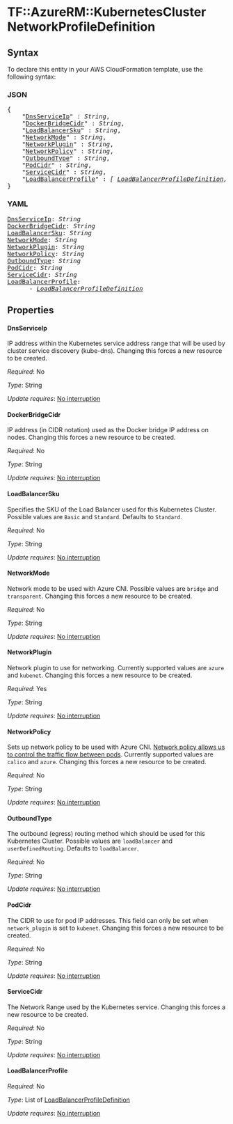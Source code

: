 # TF::AzureRM::KubernetesCluster NetworkProfileDefinition

## Syntax

To declare this entity in your AWS CloudFormation template, use the following syntax:

### JSON

<pre>
{
    "<a href="#dnsserviceip" title="DnsServiceIp">DnsServiceIp</a>" : <i>String</i>,
    "<a href="#dockerbridgecidr" title="DockerBridgeCidr">DockerBridgeCidr</a>" : <i>String</i>,
    "<a href="#loadbalancersku" title="LoadBalancerSku">LoadBalancerSku</a>" : <i>String</i>,
    "<a href="#networkmode" title="NetworkMode">NetworkMode</a>" : <i>String</i>,
    "<a href="#networkplugin" title="NetworkPlugin">NetworkPlugin</a>" : <i>String</i>,
    "<a href="#networkpolicy" title="NetworkPolicy">NetworkPolicy</a>" : <i>String</i>,
    "<a href="#outboundtype" title="OutboundType">OutboundType</a>" : <i>String</i>,
    "<a href="#podcidr" title="PodCidr">PodCidr</a>" : <i>String</i>,
    "<a href="#servicecidr" title="ServiceCidr">ServiceCidr</a>" : <i>String</i>,
    "<a href="#loadbalancerprofile" title="LoadBalancerProfile">LoadBalancerProfile</a>" : <i>[ <a href="loadbalancerprofiledefinition.md">LoadBalancerProfileDefinition</a>, ... ]</i>
}
</pre>

### YAML

<pre>
<a href="#dnsserviceip" title="DnsServiceIp">DnsServiceIp</a>: <i>String</i>
<a href="#dockerbridgecidr" title="DockerBridgeCidr">DockerBridgeCidr</a>: <i>String</i>
<a href="#loadbalancersku" title="LoadBalancerSku">LoadBalancerSku</a>: <i>String</i>
<a href="#networkmode" title="NetworkMode">NetworkMode</a>: <i>String</i>
<a href="#networkplugin" title="NetworkPlugin">NetworkPlugin</a>: <i>String</i>
<a href="#networkpolicy" title="NetworkPolicy">NetworkPolicy</a>: <i>String</i>
<a href="#outboundtype" title="OutboundType">OutboundType</a>: <i>String</i>
<a href="#podcidr" title="PodCidr">PodCidr</a>: <i>String</i>
<a href="#servicecidr" title="ServiceCidr">ServiceCidr</a>: <i>String</i>
<a href="#loadbalancerprofile" title="LoadBalancerProfile">LoadBalancerProfile</a>: <i>
      - <a href="loadbalancerprofiledefinition.md">LoadBalancerProfileDefinition</a></i>
</pre>

## Properties

#### DnsServiceIp

IP address within the Kubernetes service address range that will be used by cluster service discovery (kube-dns). Changing this forces a new resource to be created.

_Required_: No

_Type_: String

_Update requires_: [No interruption](https://docs.aws.amazon.com/AWSCloudFormation/latest/UserGuide/using-cfn-updating-stacks-update-behaviors.html#update-no-interrupt)

#### DockerBridgeCidr

IP address (in CIDR notation) used as the Docker bridge IP address on nodes. Changing this forces a new resource to be created.

_Required_: No

_Type_: String

_Update requires_: [No interruption](https://docs.aws.amazon.com/AWSCloudFormation/latest/UserGuide/using-cfn-updating-stacks-update-behaviors.html#update-no-interrupt)

#### LoadBalancerSku

Specifies the SKU of the Load Balancer used for this Kubernetes Cluster. Possible values are `Basic` and `Standard`. Defaults to `Standard`.

_Required_: No

_Type_: String

_Update requires_: [No interruption](https://docs.aws.amazon.com/AWSCloudFormation/latest/UserGuide/using-cfn-updating-stacks-update-behaviors.html#update-no-interrupt)

#### NetworkMode

Network mode to be used with Azure CNI. Possible values are `bridge` and `transparent`. Changing this forces a new resource to be created.

_Required_: No

_Type_: String

_Update requires_: [No interruption](https://docs.aws.amazon.com/AWSCloudFormation/latest/UserGuide/using-cfn-updating-stacks-update-behaviors.html#update-no-interrupt)

#### NetworkPlugin

Network plugin to use for networking. Currently supported values are `azure` and `kubenet`. Changing this forces a new resource to be created.

_Required_: Yes

_Type_: String

_Update requires_: [No interruption](https://docs.aws.amazon.com/AWSCloudFormation/latest/UserGuide/using-cfn-updating-stacks-update-behaviors.html#update-no-interrupt)

#### NetworkPolicy

Sets up network policy to be used with Azure CNI. [Network policy allows us to control the traffic flow between pods](https://docs.microsoft.com/en-us/azure/aks/use-network-policies). Currently supported values are `calico` and `azure`. Changing this forces a new resource to be created.

_Required_: No

_Type_: String

_Update requires_: [No interruption](https://docs.aws.amazon.com/AWSCloudFormation/latest/UserGuide/using-cfn-updating-stacks-update-behaviors.html#update-no-interrupt)

#### OutboundType

The outbound (egress) routing method which should be used for this Kubernetes Cluster. Possible values are `loadBalancer` and `userDefinedRouting`. Defaults to `loadBalancer`.

_Required_: No

_Type_: String

_Update requires_: [No interruption](https://docs.aws.amazon.com/AWSCloudFormation/latest/UserGuide/using-cfn-updating-stacks-update-behaviors.html#update-no-interrupt)

#### PodCidr

The CIDR to use for pod IP addresses. This field can only be set when `network_plugin` is set to `kubenet`. Changing this forces a new resource to be created.

_Required_: No

_Type_: String

_Update requires_: [No interruption](https://docs.aws.amazon.com/AWSCloudFormation/latest/UserGuide/using-cfn-updating-stacks-update-behaviors.html#update-no-interrupt)

#### ServiceCidr

The Network Range used by the Kubernetes service. Changing this forces a new resource to be created.

_Required_: No

_Type_: String

_Update requires_: [No interruption](https://docs.aws.amazon.com/AWSCloudFormation/latest/UserGuide/using-cfn-updating-stacks-update-behaviors.html#update-no-interrupt)

#### LoadBalancerProfile

_Required_: No

_Type_: List of <a href="loadbalancerprofiledefinition.md">LoadBalancerProfileDefinition</a>

_Update requires_: [No interruption](https://docs.aws.amazon.com/AWSCloudFormation/latest/UserGuide/using-cfn-updating-stacks-update-behaviors.html#update-no-interrupt)

